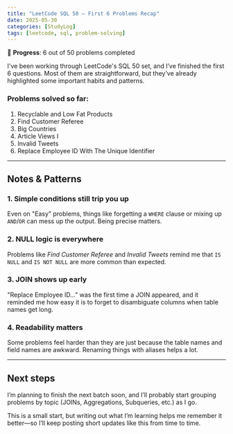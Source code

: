 ```yaml
---
title: "LeetCode SQL 50 – First 6 Problems Recap"
date: 2025-05-30
categories: [StudyLog]
tags: [leetcode, sql, problem-solving]
---
```


📌 **Progress**: 6 out of 50 problems completed

I've been working through LeetCode's SQL 50 set, and I’ve finished the first 6 questions. Most of them are straightforward, but they’ve already highlighted some important habits and patterns.

### Problems solved so far:
1. Recyclable and Low Fat Products  
2. Find Customer Referee  
3. Big Countries  
4. Article Views I  
5. Invalid Tweets  
6. Replace Employee ID With The Unique Identifier 

---

## Notes & Patterns

### 1. Simple conditions still trip you up  
Even on "Easy" problems, things like forgetting a `WHERE` clause or mixing up `AND`/`OR` can mess up the output. Being precise matters.

### 2. NULL logic is everywhere  
Problems like *Find Customer Referee* and *Invalid Tweets* remind me that `IS NULL` and `IS NOT NULL` are more common than expected.

### 3. JOIN shows up early  
"Replace Employee ID..." was the first time a JOIN appeared, and it reminded me how easy it is to forget to disambiguate columns when table names get long.

### 4. Readability matters  
Some problems feel harder than they are just because the table names and field names are awkward. Renaming things with aliases helps a lot.

---

## Next steps

I’m planning to finish the next batch soon, and I’ll probably start grouping problems by topic (JOINs, Aggregations, Subqueries, etc.) as I go.

This is a small start, but writing out what I’m learning helps me remember it better—so I’ll keep posting short updates like this from time to time.
